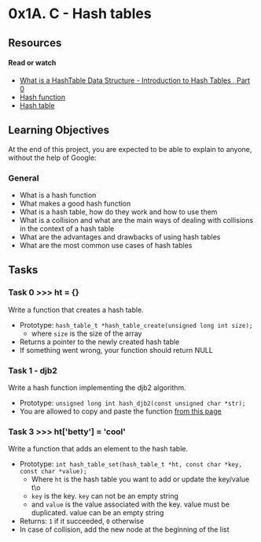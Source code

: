 # 0x1A. C - Hash tables

## Resources 
#### Read or watch
  * [What is a HashTable Data Structure - Introduction to Hash Tables , Part 0](https://alx-intranet.hbtn.io/rltoken/IQVfdxJlS6jhAgcuUoCseg)
  * [Hash function](https://alx-intranet.hbtn.io/rltoken/ZKpRI_FxOxAz80Onpfy0Ew)
  * [Hash table](https://alx-intranet.hbtn.io/rltoken/mxjKpEfAw3E5B8S3inPuHQ)


## Learning Objectives

At the end of this project, you are expected to be able to explain to anyone, without the help of Google:
### General
* What is a hash function
* What makes a good hash function
* What is a hash table, how do they work and how to use them
* What is a collision and what are the main ways of dealing with collisions in the context of a hash table
* What are the advantages and drawbacks of using hash tables
* What are the most common use cases of hash tables

## Tasks 

### Task 0 >>> ht = {}
Write a function that creates a hash table.
 * Prototype: `hash_table_t *hash_table_create(unsigned long int size);`
   * where `size` is the size of the array
 * Returns a pointer to the newly created hash table
 * If something went wrong, your function should return NULL

### Task 1 - djb2
Write a hash function implementing the djb2 algorithm.
 * Prototype: `unsigned long int hash_djb2(const unsigned char *str);`
 * You are allowed to copy and paste the function [from this page](https://alx-intranet.hbtn.io/rltoken/3B7lCUBD4yZh66Pbl2KcEQ)


### Task 3 >>> ht['betty'] = 'cool' 
Write a function that adds an element to the hash table.

* Prototype: `int hash_table_set(hash_table_t *ht, const char *key, const char *value);`
     * Where `ht` is the hash table you want to add or update the key/value t\o
     * `key` is the key. `key` can not be an empty string
     * and `value` is the value associated with the key. value must be duplicated. value can be an empty string
* Returns: `1` if it succeeded, `0` otherwise
* In case of collision, add the new node at the beginning of the list

